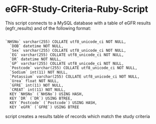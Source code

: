 eGFR-Study-Criteria-Ruby-Script
===============================

This script connects to a MySQL database with a table of eGFR results (egfr_results) and of the following format:

<code>
`NHSNo` varchar(255) COLLATE utf8_unicode_ci NOT NULL,
  `DOB` datetime NOT NULL,
  `Sex` varchar(255) COLLATE utf8_unicode_ci NOT NULL,
  `EG` varchar(255) COLLATE utf8_unicode_ci NOT NULL,
  `DR` datetime NOT NULL,
  `GP` varchar(255) COLLATE utf8_unicode_ci NOT NULL,
  `Postcode` varchar(255) COLLATE utf8_unicode_ci NOT NULL,
  `Sodium` int(11) NOT NULL,
  `Potassium` varchar(255) COLLATE utf8_unicode_ci NOT NULL,
  `Urea` float NOT NULL,
  `GFRE` int(11) NOT NULL,
  `CREAT` int(11) NOT NULL,
  KEY `NHSNo` (`NHSNo`) USING HASH,
  KEY `DR` (`DR`) USING BTREE,
  KEY `Postcode` (`Postcode`) USING HASH,
  KEY `eGFR` (`GFRE`) USING BTREE
</code>

script creates a results table of records which match the study criteria
